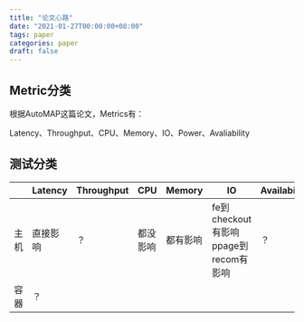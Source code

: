 ```yaml
---
title: "论文心路"
date: "2021-01-27T00:00:00+08:00"
tags: paper
categories: paper
draft: false
---
```


## Metric分类

根据AutoMAP这篇论文，Metrics有：

Latency、Throughput、CPU、Memory、IO、Power、Avaliability

## 测试分类

| |   Latency   |   Throughput   |   CPU  | Memory | IO | Availability |
| ----| ---- | ---- | ---- | ---- | ---- | ---- |
|主机 | 直接影响 | ？ | 都没影响 | 都有影响 | fe到checkout有影响<br />ppage到recom有影响 | ？ |
|容器 | ？ |  |  |  |  |  |



